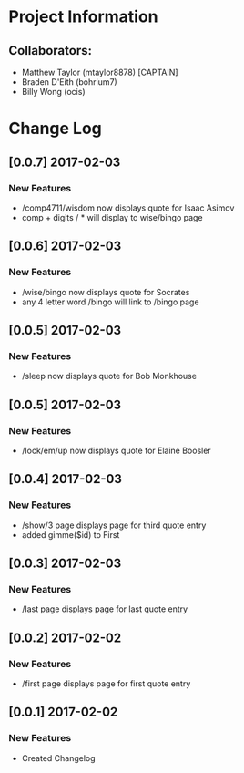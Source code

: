 # Project Information
## Collaborators:
- Matthew Taylor (mtaylor8878) [CAPTAIN]
- Braden D'Eith (bohrium7)
- Billy Wong (ocis)

# Change Log
## [0.0.7] 2017-02-03
### New Features
- /comp4711/wisdom now displays quote for Isaac Asimov
- comp + digits / * will display to wise/bingo page

## [0.0.6] 2017-02-03
### New Features
- /wise/bingo now displays quote for Socrates
- any 4 letter word /bingo will link to /bingo page

## [0.0.5] 2017-02-03
### New Features
- /sleep now displays quote for Bob Monkhouse

## [0.0.5] 2017-02-03
### New Features
- /lock/em/up now displays quote for Elaine Boosler

## [0.0.4] 2017-02-03
### New Features
- /show/3 page displays page for third quote entry
- added gimme($id) to First

## [0.0.3] 2017-02-03
### New Features
- /last page displays page for last quote entry

## [0.0.2] 2017-02-02
### New Features
- /first page displays page for first quote entry

## [0.0.1] 2017-02-02
### New Features
- Created Changelog
